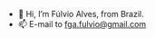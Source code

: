 - 👋 Hi, I’m Fúlvio Alves, from Brazil.
- 📫 E-mail to fga.fulvio@gmail.com

<!---
fulvio-alves/fulvio-alves is a ✨ special ✨ repository because its `README.md` (this file) appears on your GitHub profile.
You can click the Preview link to take a look at your changes.
--->
